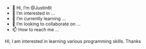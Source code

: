 - 👋 Hi, I’m @Justin6t
- 👀 I’m interested in ...
- 🌱 I’m currently learning ...
- 💞️ I’m looking to collaborate on ...
- 📫 How to reach me ...

<!---
Justin6t/Justin6t is a ✨ special ✨ repository because its `README.md` (this file) appears on your GitHub profile.
You can click the Preview link to take a look at your changes.
--->
HI,
I am interested in learning various programming skills.
Thanks
